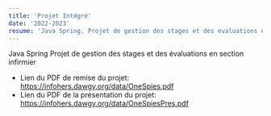 ```yaml
---
title: 'Projet Intégré'
date: '2022-2023'
resume: 'Java Spring. Projet de gestion des stages et des évaluations en section infirmier. [Rapport]( https://infohers.dawgy.org/data/OneSpies.pdf)'
---
```


Java Spring
Projet de gestion des stages et des évaluations en section infirmier

- Lien du PDF de remise du projet: https://infohers.dawgy.org/data/OneSpies.pdf
- Lien du PDF de la présentation du projet: https://infohers.dawgy.org/data/OneSpiesPres.pdf
